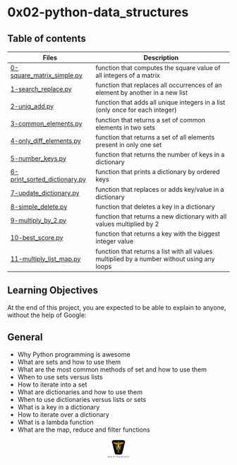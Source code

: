 # 0x02-python-data_structures

## Table of contents

| Files                                                                                                                                                                             | Description                                                                                 |
| --------------------------------------------------------------------------------------------------------------------------------------------------------------------------------- | ------------------------------------------------------------------------------------------- |
| [0-square_matrix_simple.py](https://github.com/ronroeandassociates/holbertonschool-higher_level_programming/blob/main/0x03-python-more_data_structures/0-square_matrix_simple.py) | function that computes the square value of all integers of a matrix                         |
| [1-search_replace.py](https://github.com/ronroeandassociates/holbertonschool-higher_level_programming/blob/main/1-search_replace.py)                                              | function that replaces all occurrences of an element by another in a new list               |
| [2-uniq_add.py](https://github.com/ronroeandassociates/holbertonschool-higher_level_programming/blob/main/2-uniq_add.py)                                                          | function that adds all unique integers in a list (only once for each integer)               |
| [3-common_elements.py](https://github.com/ronroeandassociates/holbertonschool-higher_level_programming/blob/main/3-common_elements.py)                                            | function that returns a set of common elements in two sets                                  |
| [4-only_diff_elements.py](https://github.com/ronroeandassociates/holbertonschool-higher_level_programming/blob/main/4-only_diff_elements.py)                                      | function that returns a set of all elements present in only one set                         |
| [5-number_keys.py](https://github.com/ronroeandassociates/holbertonschool-higher_level_programming/blob/main/5-number_keys.py)                                                    | function that returns the number of keys in a dictionary                                    |
| [6-print_sorted_dictionary.py](https://github.com/ronroeandassociates/holbertonschool-higher_level_programming/blob/main/6-print_sorted_dictionary.py)                            | function that prints a dictionary by ordered keys                                           |
| [7-update_dictionary.py](https://github.com/ronroeandassociates/holbertonschool-higher_level_programming/blob/main/7-update_dictionary.py)                                        | function that replaces or adds key/value in a dictionary                                    |
| [8-simple_delete.py](https://github.com/ronroeandassociates/holbertonschool-higher_level_programming/blob/main/8-simple_delete.py)                                                | function that deletes a key in a dictionary                                                 |
| [9-multiply_by_2.py](https://github.com/ronroeandassociates/holbertonschool-higher_level_programming/blob/main/9-multiply_by_2.py)                                                | function that returns a new dictionary with all values multiplied by 2                      |
| [10-best_score.py](https://github.com/ronroeandassociates/holbertonschool-higher_level_programming/blob/main/10-best_score.py)                                                    | function that returns a key with the biggest integer value                                  |
| [11-multiply_list_map.py](https://github.com/ronroeandassociates/holbertonschool-higher_level_programming/blob/main/11-multiply_list_map.py)                                      | function that returns a list with all values multiplied by a number without using any loops |

## Learning Objectives

At the end of this project, you are expected to be able to explain to anyone, without the help of Google:

## General

- Why Python programming is awesome
- What are sets and how to use them
- What are the most common methods of set and how to use them
- When to use sets versus lists
- How to iterate into a set
- What are dictionaries and how to use them
- When to use dictionaries versus lists or sets
- What is a key in a dictionary
- How to iterate over a dictionary
- What is a lambda function
- What are the map, reduce and filter functions

<p align="center">
<img src="../images/roeHR-01.png" width=10% height=10%>
</p>
